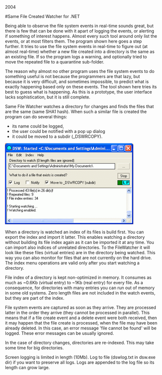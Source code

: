 2004

#Same File Created Watcher for .NET

<!--- tags: csharp -->

Being able to observe the file system events in real-time sounds great, but there is few that can be done with it apart of logging the events, or alerting if something of interest happens. Almost every such tool around only list the events, or at most filters them. The program shown here goes a step further. It tries to use the file system events in real-time to figure out (at almost real-time) whether a new file created into a directory is the same as an existing file. If so the program logs a warning, and optionally tried to move the repeated file to a quarantine sub-folder.

The reason why almost no other program uses the file system events to do something useful is not because the programmers are that lazy, but because it is very difficult, and sometimes impossible, to predict what is exactly happening based only on these events. The tool shown here tries its best to guess what is happening. As this is a prototype, the user interface lacks sophistication, but it is still complete.

Same File Watcher watches a directory for changes and finds the files that are the same (same SHA1 hash). When such a similar file is created the program can do several things:

* its name could be logged,
* the user could be notified with a pop up dialog
* it could be moved to a subdir (_DSWRCOPY).

![](r/msnet-samefile-watcher/filesystemwatcher.gif)

When a directory is watched an index of its files is build first. You can export the index and import it latter. This enables watching a directory without building its file index again as it can be imported it at any time. You can import also indices of unrelated directories. To the FileWatcher it will look like these files (virtual entries) are in the directory being watched. This way you can also monitor for files that are not currently on the hard drive. The index menu operations are valid only after you start watching a directory.

File index of a directory is kept non-optimized in memory. It consumes as much as ~0.6Kb (virtual entry) to ~1Kb (real entry) for every file. As a consequence, for directories with many entries you can run out of memory in some old systems. Zero length files are not included in the watch events, but they are part of the index.

File system events are captured as soon as they arrive. They are processed latter in the order they arrive (they cannot be processed in parallel). This means that if a file create event and a delete event were both received, then it may happen that the file create is processed, when the file may have been already deleted. In this case, an error message 'file cannot be found' will be logged. These error messages can be usually ignored.

In the case of directory changes, directories are re-indexed. This may take some time for big directories.

Screen logging is limited in length (10Mb). Log to file (dswlog.txt in dsw.exe dir) if you want to preserve all logs. Logs are appended to the log file so its length can grow large.
